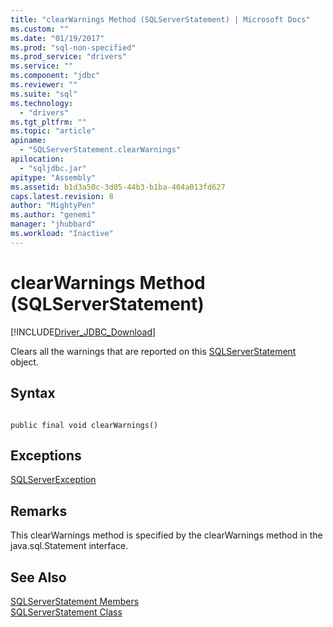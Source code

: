 ```yaml
---
title: "clearWarnings Method (SQLServerStatement) | Microsoft Docs"
ms.custom: ""
ms.date: "01/19/2017"
ms.prod: "sql-non-specified"
ms.prod_service: "drivers"
ms.service: ""
ms.component: "jdbc"
ms.reviewer: ""
ms.suite: "sql"
ms.technology: 
  - "drivers"
ms.tgt_pltfrm: ""
ms.topic: "article"
apiname: 
  - "SQLServerStatement.clearWarnings"
apilocation: 
  - "sqljdbc.jar"
apitype: "Assembly"
ms.assetid: b1d3a50c-3d05-44b3-b1ba-404a013fd627
caps.latest.revision: 8
author: "MightyPen"
ms.author: "genemi"
manager: "jhubbard"
ms.workload: "Inactive"
---
```

# clearWarnings Method (SQLServerStatement)
[!INCLUDE[Driver_JDBC_Download](../../../includes/driver_jdbc_download.md)]

  Clears all the warnings that are reported on this [SQLServerStatement](../../../connect/jdbc/reference/sqlserverstatement-class.md) object.  
  
## Syntax  
  
```  
  
public final void clearWarnings()  
```  
  
## Exceptions  
 [SQLServerException](../../../connect/jdbc/reference/sqlserverexception-class.md)  
  
## Remarks  
 This clearWarnings method is specified by the clearWarnings method in the java.sql.Statement interface.  
  
## See Also  
 [SQLServerStatement Members](../../../connect/jdbc/reference/sqlserverstatement-members.md)   
 [SQLServerStatement Class](../../../connect/jdbc/reference/sqlserverstatement-class.md)  
  
  
